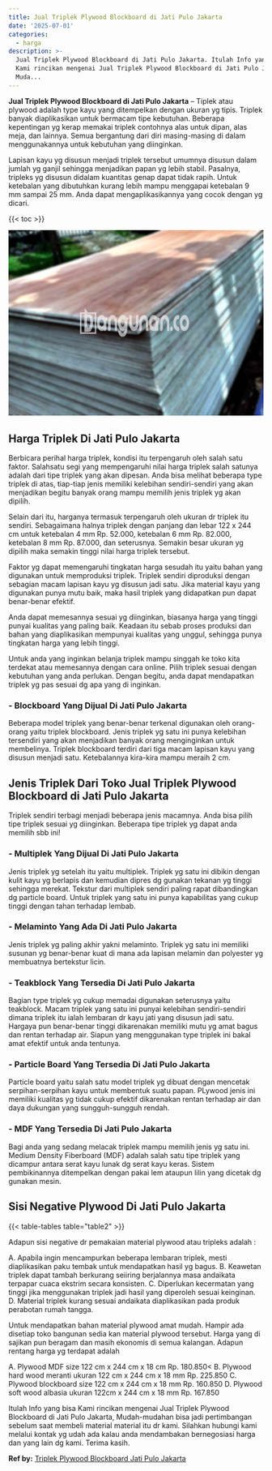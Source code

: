 ```yaml
---
title: Jual Triplek Plywood Blockboard di Jati Pulo Jakarta
date: '2025-07-01'
categories:
  - harga
description: >-
  Jual Triplek Plywood Blockboard di Jati Pulo Jakarta. Itulah Info yang bisa
  Kami rincikan mengenai Jual Triplek Plywood Blockboard di Jati Pulo Jakarta,
  Muda...
---
```


**Jual Triplek Plywood Blockboard di Jati Pulo Jakarta** – Tiplek atau plywood adalah type kayu yang ditempelkan dengan ukuran yg tipis. Triplek banyak diaplikasikan untuk bermacam tipe kebutuhan. Beberapa kepentingan yg kerap memakai triplek contohnya alas untuk dipan, alas meja, dan lainnya. Semua bergantung dari diri masing-masing di dalam menggunakannya untuk kebutuhan yang diinginkan.

Lapisan kayu yg disusun menjadi triplek tersebut umumnya disusun dalam jumlah yg ganjil sehingga menjadikan papan yg lebih stabil. Pasalnya, tripleks yg disusun didalam kuantitas genap dapat tidak rapih. Untuk ketebalan yang dibutuhkan kurang lebih mampu menggapai ketebalan 9 mm sampai 25 mm. Anda dapat mengaplikasikannya yang cocok dengan yg dicari.

{{< toc >}}

![Jual Triplek Plywood Blockboard di Jati Pulo Jakarta](/images/jual-triplek-murah-09.png)

## Harga Triplek Di Jati Pulo Jakarta

Berbicara perihal harga triplek, kondisi itu terpengaruh oleh salah satu faktor. Salahsatu segi yang mempengaruhi nilai harga triplek salah satunya adalah dari tipe triplek yang akan dipesan. Anda bisa melihat beberapa type triplek di atas, tiap-tiap jenis memiliki kelebihan sendiri-sendiri yang akan menjadikan begitu banyak orang mampu memilih jenis triplek yg akan dipilih.

Selain dari itu, harganya termasuk terpengaruh oleh ukuran dr triplek itu sendiri. Sebagaimana halnya triplek dengan panjang dan lebar 122 x 244 cm untuk ketebalan 4 mm Rp. 52.000, ketebalan 6 mm Rp. 82.000, ketebalan 8 mm Rp. 87.000, dan seterusnya. Semakin besar ukuran yg dipilih maka semakin tinggi nilai harga triplek tersebut.

Faktor yg dapat memengaruhi tingkatan harga sesudah itu yaitu bahan yang digunakan untuk memproduksi triplek. Triplek sendiri diproduksi dengan sebagian macam lapisan kayu yg disusun jadi satu. Jika material kayu yang digunakan punya mutu baik, maka hasil triplek yang didapatkan pun dapat benar-benar efektif.

Anda dapat memesannya sesuai yg diinginkan, biasanya harga yang tinggi punyai kualitas yang paling baik. Keadaan itu sebab proses produksi dan bahan yang diaplikasikan mempunyai kualitas yang unggul, sehingga punya tingkatan harga yang lebih tinggi.

Untuk anda yang inginkan belanja triplek mampu singgah ke toko kita terdekat atau memesannya dengan cara online. Pilih triplek sesuai dengan kebutuhan yang anda perlukan. Dengan begitu, anda dapat mendapatkan triplek yg pas sesuai dg apa yang di inginkan.

### \- Blockboard Yang Dijual Di Jati Pulo Jakarta

Beberapa model triplek yang benar-benar terkenal digunakan oleh orang-orang yaitu triplek blockboard. Jenis triplek yg satu ini punya kelebihan tersendiri yang akan menjadikan banyak orang menginginkan untuk membelinya. Triplek blockboard terdiri dari tiga macam lapisan kayu yang disusun menjadi satu. Ketebalannya kira-kira mampu meraih 2 cm.

## Jenis Triplek Dari Toko Jual Triplek Plywood Blockboard di Jati Pulo Jakarta

Triplek sendiri terbagi menjadi beberapa jenis macamnya. Anda bisa pilih tipe triplek sesuai yg diinginkan. Beberapa tipe triplek yg dapat anda memilih sbb ini!

### \- Multiplek Yang Dijual Di Jati Pulo Jakarta

Jenis triplek yg setelah itu yaitu multiplek. Triplek yg satu ini dibikin dengan kulit kayu yg berlapis dan kemudian dipres dg gunakan tekanan yg tinggi sehingga merekat. Tekstur dari multiplek sendiri paling rapat dibandingkan dg particle board. Untuk triplek yang satu ini punya kapabilitas yang cukup tinggi dengan tahan terhadap lembab.

### \- Melaminto Yang Ada Di Jati Pulo Jakarta

Jenis triplek yg paling akhir yakni melaminto. Triplek yg satu ini memiliki susunan yg benar-benar kuat di mana ada lapisan melamin dan polyester yg membuatnya bertekstur licin.

### \- Teakblock Yang Tersedia Di Jati Pulo Jakarta

Bagian type triplek yg cukup memadai digunakan seterusnya yaitu teakblock. Macam triplek yang satu ini punyai kelebihan sendiri-sendiri dimana triplek itu ialah lembaran dr kayu jati yang disusun jadi satu. Hargaya pun benar-benar tinggi dikarenakan memiliki mutu yg amat bagus dan rentan terhadap air. Siapun yang menggunakan type triplek ini bakal amat efektif untuk anda tentunya.

### \- Particle Board Yang Tersedia Di Jati Pulo Jakarta

Particle board yaitu salah satu model triplek yg dibuat dengan mencetak serpihan-serpihan kayu untuk membentuk suatu papan. PLywood jenis ini memiliki kualitas yg tidak cukup efektif dikarenakan rentan terhadap air dan daya dukungan yang sungguh-sungguh rendah.

### \- MDF Yang Tersedia Di Jati Pulo Jakarta

Bagi anda yang sedang melacak triplek mampu memilih jenis yg satu ini. Medium Density Fiberboard (MDF) adalah salah satu tipe triplek yang dicampur antara serat kayu lunak dg serat kayu keras. Sistem pembikinannya ditempelkan dengan pakai lem ataupun lilin yang dicetak dg gunakan mesin.

## Sisi Negative Plywood Di Jati Pulo Jakarta

{{< table-tables table="table2" >}}

Adapun sisi negative dr pemakaian material plywood atau tripleks adalah :

A. Apabila ingin mencampurkan beberapa lembaran triplek, mesti diaplikasikan paku tembak untuk mendapatkan hasil yg bagus. B. Keawetan triplek dapat tambah berkurang seiiring berjalannya masa andaikata terpapar cuaca ekstrim secara konsisten. C. Diperlukan kecermatan yang tinggi jika menggunakan triplek jadi hasil yang diperoleh sesuai keinginan. D. Material triplek kurang sesuai andaikata diaplikasikan pada produk perabotan rumah tangga.

Untuk mendapatkan bahan material plywood amat mudah. Hampir ada disetiap toko bangunan sedia kan material plywood tersebut. Harga yang di sajikan pun beragam dan masih ekonomis di semua kalangan. Adapun rentang harga yg terdapat adalah

A. Plywood MDF size 122 cm x 244 cm x 18 cm Rp. 180.850< B. Plywood hard wood meranti ukuran 122 cm x 244 cm x 18 mm Rp. 225.850 C. Plywood blockboard size 122 cm x 244 cm x 18 mm Rp. 160.850 D. Plywood soft wood albasia ukuran 122cm x 244 cm x 18 mm Rp. 167.850

Itulah Info yang bisa Kami rincikan mengenai Jual Triplek Plywood Blockboard di Jati Pulo Jakarta, Mudah-mudahan bisa jadi pertimbangan sebelum saat membeli material material itu dr kami. Silahkan hubungi kami melalui kontak yg udah ada kalau anda mendambakan bernegosiasi harga dan yang lain dg kami. Terima kasih.

**Ref by:** [Triplek Plywood Blockboard Jati Pulo Jakarta](https://id.wikipedia.org/wiki/Triplek)
